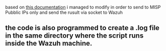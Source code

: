 based on [this documentation](https://medium.com/@AdonayT/1-misp-overview-a0b79d683234) i managed to modify in order to send to MISP Pubblic IPs only and send the rusult via socket to Wazuh
## the code is also programmed to create a .log file in the same directory where the script runs inside the Wazuh machine.
